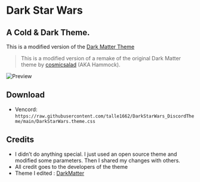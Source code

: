 # Dark Star Wars

## A Cold & Dark Theme.
This is a modified version of the [Dark Matter Theme](https://github.com/DiscordStyles/DarkMatter)
> This is a modified version of a remake of the original Dark Matter theme by [cosmicsalad](http://github.com/cosmicsalad/) (AKA Hammock).

![Preview](https://i.imgur.com/80Udx4P.png)

## Download
- Vencord: `https://raw.githubusercontent.com/talle1662/DarkStarWars_DiscordTheme/main/DarkStarWars.theme.css`

## Credits
* I didn’t do anything special. I just used an open source theme and modified some parameters. Then I shared my changes with others.
* All credit goes to the developers of the theme 
* Theme I edited : [DarkMatter](https://github.com/DiscordStyles/DarkMatter)

